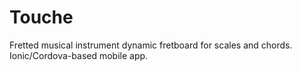 # Touche
Fretted musical instrument dynamic fretboard for scales and chords. Ionic/Cordova-based mobile app.
